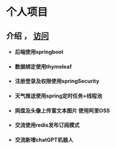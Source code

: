 # 个人项目  

## 介绍   ，  [访问](http://101.35.138.126:7789/)
 - ####     后端使用springboot
 - ####     数据绑定使用thymeleaf
 - ####     注册登录及权限使用springSecurity
 - ####     天气推送使用spring定时任务+线程池
 - ####     网盘及头像上传富文本图片 使用阿里OSS
 - ####     交流使用redis发布订阅模式
 - ####     交流新增chatGPT机器人

